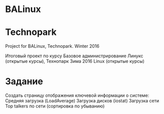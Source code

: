 # BALinux
# Technopark

Project for BALinux, Technopark. 
Winter 2016

Итоговый проект по курсу Базовое администрирование Линукс (открытые курсы), Технопарк
Зима 2016
Linux (открытые курсы)

# Задание

Создать страницу отображения ключевой информации о системе:
Средняя загрузка (LoadAverage)
Загрузка дисков (iostat)
Загрузка сети
Top talkers по сети (сортировка по убыванию)
